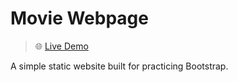 # Movie Webpage

> 🌐 [Live Demo](https://dtdev-hub.github.io/movie-cyber-webpage-bootstrap-practice/)

A simple static website built for practicing Bootstrap.
